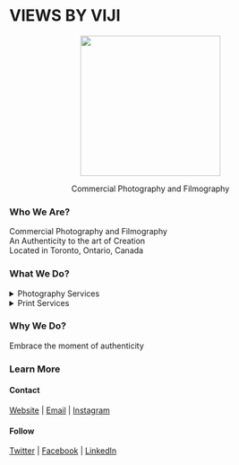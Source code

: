 # VIEWS BY VIJI
<p align="center"><img width="250" height="auto" src="https://www.viewsbyviji.com/logo.png">
</p>

<p align="center"> Commercial Photography and Filmography <p/>

### Who We Are? 
Commercial Photography and Filmography <br>
An Authenticity to the art of Creation  <br>
Located in Toronto, Ontario, Canada

### What We Do?
<details>
<summary>Photography Services</summary>
*PORTRAITS
*EVENTS
*FASHION 
</details>
<details>
<summary>Print Services</summary>
*SQUARE
*LANDSCAPE
*PORTRAITS
</details>

### Why We Do?
Embrace the moment of authenticity <br>

### Learn More
#### Contact
[Website](https://viewsbyviji.com) | [Email](mailto:hello@viewsbyviji.com) | [Instagram](https://instagram.com/viewsbyviji)

#### Follow
[Twitter](https://twitter.com/viewsbyviji) | [Facebook](https://facebook.com/viewsbyviji) | [LinkedIn](https://linkedin.com/company/viewsbyviji) 
